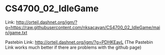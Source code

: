 # CS4700_02_IdleGame

Link: http://orteil.dashnet.org/igm/?g=https://raw.githubusercontent.com/nksacayan/CS4700_02_IdleGame/main/game.txt

Pastebin Link: http://orteil.dashnet.org/igm/?g=PDHKEavL
(The Pastebin Link works much better if there are problems with the github page)
